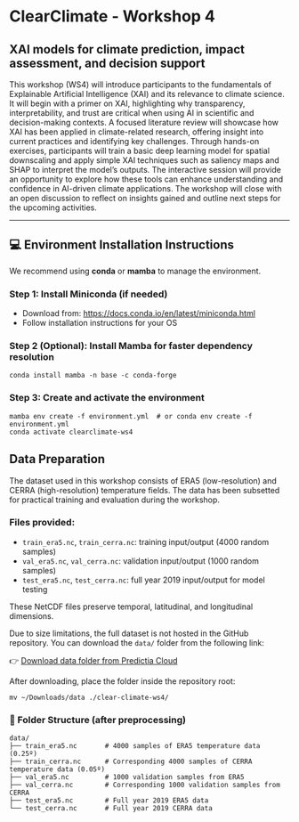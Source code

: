 # ClearClimate - Workshop 4

## XAI models for climate prediction, impact assessment, and decision support

This workshop (WS4) will introduce participants to the fundamentals of Explainable Artificial Intelligence (XAI) and its relevance to climate science. It will begin with a primer on XAI, highlighting why transparency, interpretability, and trust are critical when using AI in scientific and decision-making contexts. A focused literature review will showcase how XAI has been applied in climate-related research, offering insight into current practices and identifying key challenges. Through hands-on exercises, participants will train a basic deep learning model for spatial downscaling and apply simple XAI techniques such as saliency maps and SHAP to interpret the model’s outputs. The interactive session will provide an opportunity to explore how these tools can enhance understanding and confidence in AI-driven climate applications. The workshop will close with an open discussion to reflect on insights gained and outline next steps for the upcoming activities.

---

## 💻 Environment Installation Instructions

We recommend using **conda** or **mamba** to manage the environment.

### Step 1: Install Miniconda (if needed)

- Download from: https://docs.conda.io/en/latest/miniconda.html
- Follow installation instructions for your OS

### Step 2 (Optional): Install Mamba for faster dependency resolution

```
conda install mamba -n base -c conda-forge
```

### Step 3: Create and activate the environment

```
mamba env create -f environment.yml  # or conda env create -f environment.yml
conda activate clearclimate-ws4
```

## Data Preparation

The dataset used in this workshop consists of ERA5 (low-resolution) and CERRA (high-resolution) temperature fields. The data has been subsetted for practical training and evaluation during the workshop.

### Files provided:

- `train_era5.nc`, `train_cerra.nc`: training input/output (4000 random samples)
- `val_era5.nc`, `val_cerra.nc`: validation input/output (1000 random samples)
- `test_era5.nc`, `test_cerra.nc`: full year 2019 input/output for model testing

These NetCDF files preserve temporal, latitudinal, and longitudinal dimensions.

Due to size limitations, the full dataset is not hosted in the GitHub repository.
You can download the `data/` folder from the following link:

👉 [Download data folder from Predictia Cloud](https://cloud.predictia.es/s/wXD3TAqb39W2X8Y)

After downloading, place the folder inside the repository root:

```
mv ~/Downloads/data ./clear-climate-ws4/
```

### 📁 Folder Structure (after preprocessing)
```
data/
├── train_era5.nc       # 4000 samples of ERA5 temperature data (0.25º)
├── train_cerra.nc      # Corresponding 4000 samples of CERRA temperature data (0.05º)
├── val_era5.nc         # 1000 validation samples from ERA5
├── val_cerra.nc        # Corresponding 1000 validation samples from CERRA
├── test_era5.nc        # Full year 2019 ERA5 data
└── test_cerra.nc       # Full year 2019 CERRA data
```